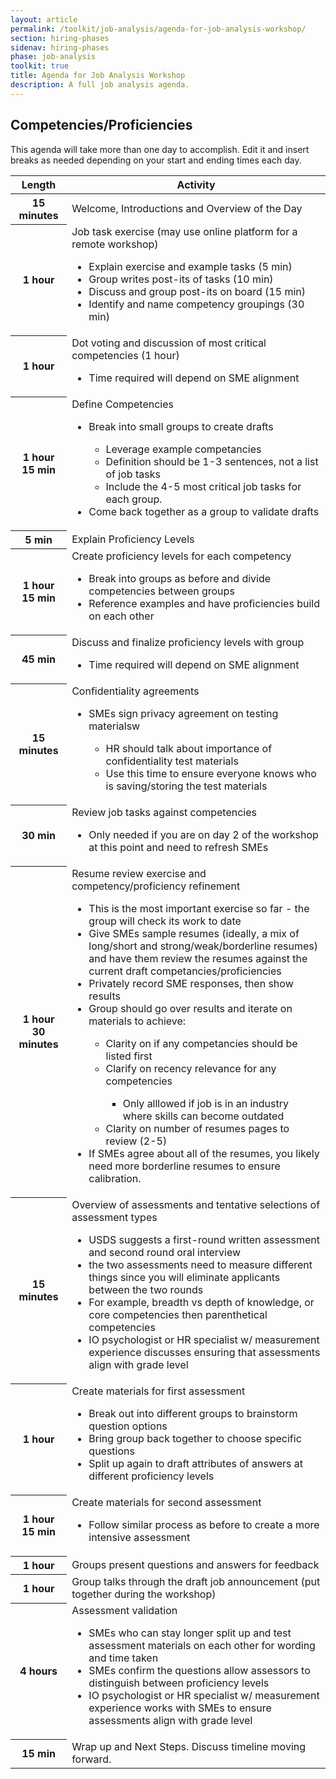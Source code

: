 ```yaml
---
layout: article
permalink: /toolkit/job-analysis/agenda-for-job-analysis-workshop/
section: hiring-phases
sidenav: hiring-phases
phase: job-analysis
toolkit: true
title: Agenda for Job Analysis Workshop
description: A full job analysis agenda.
---
```


## Competencies/Proficiencies

This agenda will take more than one day to accomplish. Edit it and insert breaks as needed depending on your start and ending times each day.

<table class="usa-table usa-table--borderless chp-agenda">
  <thead>
    <tr>
      <th scope="col">Length</th>
      <th scope="col">Activity</th>
    </tr>
  </thead>
  <tbody>
    <tr>
      <th scope="row">15 minutes</th>
      <td>Welcome, Introductions and Overview of the Day</td>
    </tr>
    <tr>
      <th scope="row">1 hour</th>
      <td>
        Job task exercise (may use online platform for a remote workshop)
        <ul>
          <li>Explain exercise and example tasks (5 min)</li>
          <li>Group writes post-its of tasks (10 min)</li>
          <li>Discuss and group post-its on board (15 min)</li>
          <li>Identify and name competency groupings (30 min)</li>
        </ul>
      </td>
    </tr>
    <tr>
      <th scope="row">1 hour</th>
      <td>
        Dot voting and discussion of most critical competencies (1 hour)
        <ul>
          <li>Time required will depend on SME alignment</li>
        </ul>
      </td>
    </tr>
    <tr>
      <th scope="row">1 hour 15 min</th>
      <td>
        Define Competencies
        <ul>
          <li>Break into small groups to create drafts</li>
            <ul>
              <li>Leverage example competancies</li>
              <li>Definition should be 1-3 sentences, not a list of job tasks</li>
              <li>Include the 4-5 most critical job tasks for each group.</li>
            </ul>
          <li>Come back together as a group to validate drafts</li>
        </ul>
      </td>
    </tr>
    <tr>
      <th scope="row">5 min</th>
      <td>
        Explain Proficiency Levels
      </td>
    </tr>
    <tr>
      <th scope="row">1 hour 15 min</th>
      <td>
        Create proficiency levels for each competency
        <ul>
          <li>Break into groups as before and divide competencies between groups</li>
          <li>Reference examples and have proficiencies build on each other</li>
        </ul>
      </td>
    </tr>
    <tr>
      <th scope="row">45 min</th>
      <td>
        Discuss and finalize proficiency levels with group
        <ul>
          <li>Time required will depend on SME alignment</li>
        </ul>
      </td>
    </tr>
    <tr>
      <th scope="row">15 minutes</th>
      <td>
        Confidentiality agreements
        <ul>
          <li>SMEs sign privacy agreement on testing materialsw</li>
            <ul>
              <li>HR should talk about importance of confidentiality test materials</li>
              <li>Use this time to ensure everyone knows who is saving/storing the test materials</li>
            </ul>
        </ul>
      </td>
    </tr>
    <tr>
      <th scope="row">30 min</th>
      <td>
        Review job tasks against competencies
          <ul>
            <li>Only needed if you are on day 2 of the workshop at this point and need to refresh SMEs</li>
          </ul>
      </td>
    </tr>
    <tr>
      <th scope="row">1 hour 30 minutes</th>
      <td>
        Resume review exercise and competency/proficiency refinement
        <ul>
          <li>This is the most important exercise so far - the group will check its work to date</li>
          <li>Give SMEs sample resumes (ideally, a mix of long/short and strong/weak/borderline resumes) and have them review the resumes against the current draft competancies/proficiencies</li>
          <li>Privately record SME responses, then show results</li>
          <li>Group should go over results and iterate on materials to achieve:</li>
          <ul>
            <li>Clarity on if any competancies should be listed first</li>
            <li>Clarify on recency relevance for any competencies</li>
            <ul>
              <li>Only alllowed if job is in an industry where skills can become outdated</li>
            </ul>
            <li>Clarity on number of resumes pages to review (2-5)</li>
          </ul>
          <li>If SMEs agree about all of the resumes, you likely need more borderline resumes to ensure calibration.</li>
        </ul>
      </td>
    </tr>
    <tr>
      <th scope="row">15 minutes</th>
      <td>
        Overview of assessments and tentative selections of assessment types
        <ul>
          <li>USDS suggests a first-round written assessment and second round oral interview</li>
          <li>the two assessments need to measure different things since you will eliminate applicants between the two rounds</li>
          <li>For example, breadth vs depth of knowledge, or core competencies then parenthetical competencies</li>
          <li>IO psychologist or HR specialist w/ measurement experience discusses ensuring that assessments align with grade level</li>
        </ul>
      </td>
    </tr>
    <tr>
      <th scope="row">1 hour</th>
      <td>
        Create materials for first assessment
        <ul>
          <li>Break out into different groups to brainstorm question options</li>
          <li>Bring group back together to choose specific questions</li>
          <li>Split up again to draft attributes of answers at different proficiency levels</li>
        </ul>
      </td>
    </tr>
    <tr>
      <th scope="row">1 hour 15 min</th>
      <td>
        Create materials for second assessment
        <ul>
          <li>Follow similar process as before to create a more intensive assessment</li>
        </ul>
      </td>
    </tr>
    <tr>
      <th scope="row">1 hour</th>
      <td>
        Groups present questions and answers for feedback
      </td>
    </tr>
    <tr>
      <th scope="row">1 hour</th>
      <td>
        Group talks through the draft job announcement (put together during the workshop)
      </td>
    </tr>
    <tr>
      <th scope="row">4 hours</th>
      <td>
        Assessment validation
        <ul>
          <li>SMEs who can stay longer split up and test assessment materials on each other for wording and time taken</li>
          <li>SMEs confirm the questions allow assessors to distinguish between proficiency levels</li>
          <li>IO psychologist or HR specialist w/ measurement experience works with SMEs to ensure assessments align with grade level</li>
        </ul>
      </td>
    </tr>
    <tr>
      <th scope="row">15 min</th>
      <td>
        Wrap up and Next Steps. Discuss timeline moving forward.
      </td>
    </tr>
  </tbody>
</table>
